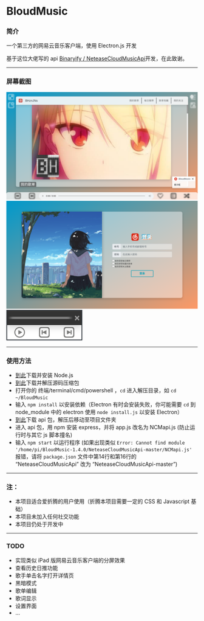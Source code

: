 <h1>BloudMusic</h1>
<h3>简介</h3>
<p>一个第三方的网易云音乐客户端，使用 Electron.js 开发</p>
<p>基于这位大佬写的 api <a href="https://github.com/Binaryify/NeteaseCloudMusicApi">Binaryify / NeteaseCloudMusicApi</a>开发，在此致谢。</p>
<hr />
<h3>屏幕截图</h3>
<img src="imgs/screenshots/main.png"/>
<img src="imgs/screenshots/login.png"/>
<img src="imgs/screenshots/play_widget.png"/>
<hr />
<h3>使用方法</h3>
<ul>
  <li><a href="https://nodejs.org/en/download/">到此</a>下载并安装 Node.js</li>
  <li><a href="https://github.com/BHznJNs/BloudMusic/releases/">到此</a>下载并解压源码压缩包</li>
  <li>打开你的 终端/terminal/cmd/powershell ，<code>cd</code> 进入解压目录，如 <code>cd ~/BloudMusic</code> </li>
  <li>输入 <code>npm install</code> 以安装依赖（Electron 有时会安装失败，你可能需要 <code>cd</code> 到 node_module 中的 electron 使用 <code>node install.js</code> 以安装 Electron）</li>
  <li><a href="https://github.com/Binaryify/NeteaseCloudMusicApi">到此</a>下载 api 包，解压后移动至项目文件夹</li>
  <li>进入 api 包，用 npm 安装 express，并将 app.js 改名为 NCMapi.js (防止运行时与其它 js 脚本撞名)</li>
  <li>输入 <code>npm start</code> 以运行程序 (如果出现类似 <code>Error: Cannot find module '/home/pi/BloudMusic-1.4.0/NeteaseCloudMusicApi-master/NCMapi.js'</code> 报错，请将 <code>package.json</code> 文件中第14行和第16行的 “NeteaseCloudMusicApi” 改为 “NeteaseCloudMusicApi-master”)</li>
</ul>
<hr />
<h3>注：</h3>
<ul>
  <li>本项目适合爱折腾的用户使用（折腾本项目需要一定的 CSS 和 Javascript 基础）</li>
  <li>本项目未加入任何社交功能</li>
  <li>本项目仍处于开发中</li>
</ul>
<hr />
<h3>TODO</h3>
<ul>
  <li>实现类似 iPad 版网易云音乐客户端的分屏效果</li>
  <li>查看历史日推功能</li>
  <li>歌手单击名字打开详情页</li>
  <li>黑暗模式</li>
  <li>歌单编辑</li>
  <li>歌词显示</li>
  <li>设置界面</li>
  <li>...</li>
</ul>

